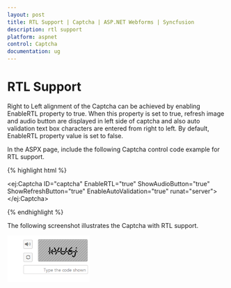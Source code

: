 ```yaml
---
layout: post
title: RTL Support | Captcha | ASP.NET Webforms | Syncfusion
description: rtl support
platform: aspnet
control: Captcha
documentation: ug
---
```


# RTL Support

Right to Left alignment of the Captcha can be achieved by enabling EnableRTL property to true. When this property is set to true, refresh image and audio button are displayed in left side of captcha and also auto validation text box characters are entered from right to left. By default, EnableRTL property value is set to false.

In the ASPX page, include the following Captcha control code example for RTL support.



{% highlight html %}

  <ej:Captcha ID="captcha" EnableRTL="true" ShowAudioButton="true" ShowRefreshButton="true" EnableAutoValidation="true" runat="server"></ej:Captcha>

{% endhighlight %}



The following screenshot illustrates the Captcha with RTL support. 

![](RTL-Support_images/RTL-Support_img1.png)



